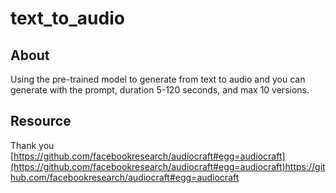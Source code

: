 # text_to_audio


## About
Using the pre-trained model to generate from text to audio and you can generate with the prompt, duration 5-120 seconds, and max 10 versions.

## Resource

Thank you
[https://github.com/facebookresearch/audiocraft#egg=audiocraft](https://github.com/facebookresearch/audiocraft#egg=audiocraft)https://github.com/facebookresearch/audiocraft#egg=audiocraft
